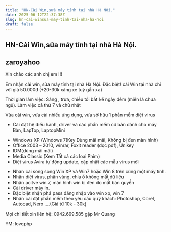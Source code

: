 ```yaml
---
title: "HN-Cài Win,sửa máy tính tại nhà Hà Nội."
date: 2025-06-12T22:37:38Z
slug: hn-cai-winsua-may-tinh-tai-nha-ha-noi
draft: false
---
```


## HN-Cài Win,sửa máy tính tại nhà Hà Nội.

## zaroyahoo

Xin chào các anh chị em !!! 
 
Em nhận cài win, sửa máy tính tại nhà Hà Nội. Đặc biệt! cài Win tại nhà chỉ với giá 50.000đ (+20-30k xăng xe tuỳ gần xa) 
 
Thời gian làm việc: Sáng , trưa, chiều tối bất kể ngày đêm (miễn là chưa ngủ). Làm việc cả thứ 7 và chủ nhật
 
Vừa cài win, vừa cài nhiều ứng dụng, vừa sở hữu 1 phần mềm diệt virus
 
* Cài đặt hệ điều hành, driver và các phần mềm cơ bản dành cho máy Bàn, LapTop, LaptopMini
 
- Windows XP /Windows 7(Key Dùng mãi mãi, Không bị đen màn hình)
- Office 2003 – 2010, winrar, Foxit reader (đọc pdf), Unikey
- IDM(dùng mãi mãi)
- Media Classic (Xem Tất cả các loại Phim)
- Diệt virus Avira tự động update, cập nhật các mẫu virus mới
 
* Nhận cài song song Win XP và Win7 hoặc Win 8 trên cùng một máy tính.
* Nhận diệt virus, phân vùng, chia ổ không mất dữ liệu
* Nhận acitve win 7, màn hình win bị đen do mất bản quyền
* Cài driver máy in.
* Đặc biệt nhận phá pass đăng nhập vào win xp, win 7
* Nhận cài đặt phần mềm theo yêu cầu quý khách: Photoshop, Corel, Autocad, Nero ....(Giá từ 10k - 30k)
 
Mọi chi tiết xin liên hệ: 0942.699.585 gặp Mr Quang
 
YM: lovephp